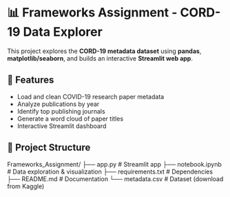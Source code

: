 # 📊 Frameworks Assignment - CORD-19 Data Explorer

This project explores the **CORD-19 metadata dataset** using **pandas**, **matplotlib/seaborn**, and builds an interactive **Streamlit web app**.

## 🚀 Features
- Load and clean COVID-19 research paper metadata
- Analyze publications by year
- Identify top publishing journals
- Generate a word cloud of paper titles
- Interactive Streamlit dashboard

## 📂 Project Structure
Frameworks_Assignment/
├── app.py # Streamlit app
├── notebook.ipynb # Data exploration & visualization
├── requirements.txt # Dependencies
├── README.md # Documentation
└── metadata.csv # Dataset (download from Kaggle)
